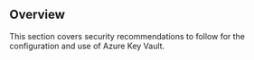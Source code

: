 ## Overview

This section covers security recommendations to follow for the configuration and use of Azure Key Vault.